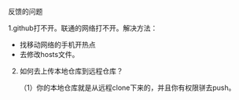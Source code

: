 反馈的问题

1.github打不开。联通的网络打不开。解决方法：

- 找移动网络的手机开热点
- 去修改hosts文件。

2. 如何去上传本地仓库到远程仓库？

   （1）你的本地仓库就是从远程clone下来的，并且你有权限骈去push。

   
